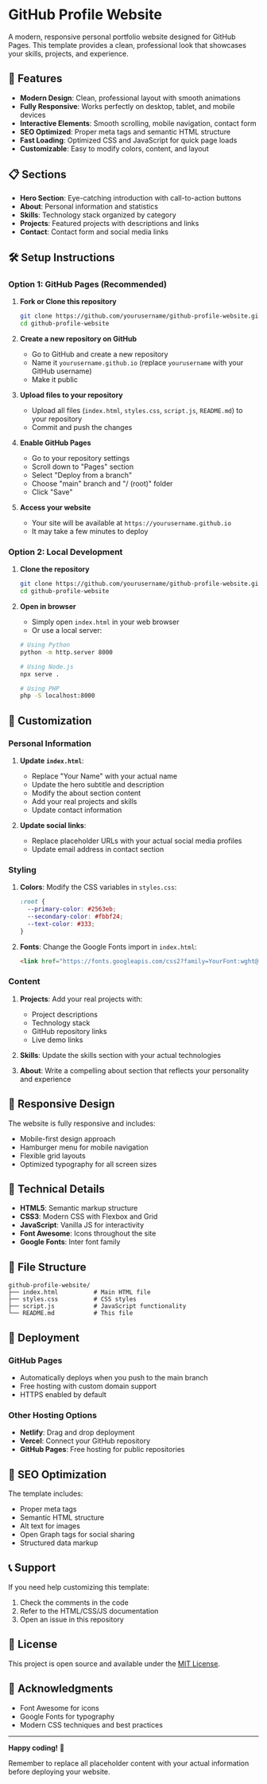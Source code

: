 # GitHub Profile Website

A modern, responsive personal portfolio website designed for GitHub Pages. This template provides a clean, professional look that showcases your skills, projects, and experience.

## 🚀 Features

- **Modern Design**: Clean, professional layout with smooth animations
- **Fully Responsive**: Works perfectly on desktop, tablet, and mobile devices
- **Interactive Elements**: Smooth scrolling, mobile navigation, contact form
- **SEO Optimized**: Proper meta tags and semantic HTML structure
- **Fast Loading**: Optimized CSS and JavaScript for quick page loads
- **Customizable**: Easy to modify colors, content, and layout

## 📋 Sections

- **Hero Section**: Eye-catching introduction with call-to-action buttons
- **About**: Personal information and statistics
- **Skills**: Technology stack organized by category
- **Projects**: Featured projects with descriptions and links
- **Contact**: Contact form and social media links

## 🛠️ Setup Instructions

### Option 1: GitHub Pages (Recommended)

1. **Fork or Clone this repository**
   ```bash
   git clone https://github.com/yourusername/github-profile-website.git
   cd github-profile-website
   ```

2. **Create a new repository on GitHub**
   - Go to GitHub and create a new repository
   - Name it `yourusername.github.io` (replace `yourusername` with your GitHub username)
   - Make it public

3. **Upload files to your repository**
   - Upload all files (`index.html`, `styles.css`, `script.js`, `README.md`) to your repository
   - Commit and push the changes

4. **Enable GitHub Pages**
   - Go to your repository settings
   - Scroll down to "Pages" section
   - Select "Deploy from a branch"
   - Choose "main" branch and "/ (root)" folder
   - Click "Save"

5. **Access your website**
   - Your site will be available at `https://yourusername.github.io`
   - It may take a few minutes to deploy

### Option 2: Local Development

1. **Clone the repository**
   ```bash
   git clone https://github.com/yourusername/github-profile-website.git
   cd github-profile-website
   ```

2. **Open in browser**
   - Simply open `index.html` in your web browser
   - Or use a local server:
   ```bash
   # Using Python
   python -m http.server 8000
   
   # Using Node.js
   npx serve .
   
   # Using PHP
   php -S localhost:8000
   ```

## 🎨 Customization

### Personal Information

1. **Update `index.html`**:
   - Replace "Your Name" with your actual name
   - Update the hero subtitle and description
   - Modify the about section content
   - Add your real projects and skills
   - Update contact information

2. **Update social links**:
   - Replace placeholder URLs with your actual social media profiles
   - Update email address in contact section

### Styling

1. **Colors**: Modify the CSS variables in `styles.css`:
   ```css
   :root {
     --primary-color: #2563eb;
     --secondary-color: #fbbf24;
     --text-color: #333;
   }
   ```

2. **Fonts**: Change the Google Fonts import in `index.html`:
   ```html
   <link href="https://fonts.googleapis.com/css2?family=YourFont:wght@300;400;500;600;700&display=swap" rel="stylesheet">
   ```

### Content

1. **Projects**: Add your real projects with:
   - Project descriptions
   - Technology stack
   - GitHub repository links
   - Live demo links

2. **Skills**: Update the skills section with your actual technologies

3. **About**: Write a compelling about section that reflects your personality and experience

## 📱 Responsive Design

The website is fully responsive and includes:
- Mobile-first design approach
- Hamburger menu for mobile navigation
- Flexible grid layouts
- Optimized typography for all screen sizes

## 🔧 Technical Details

- **HTML5**: Semantic markup structure
- **CSS3**: Modern CSS with Flexbox and Grid
- **JavaScript**: Vanilla JS for interactivity
- **Font Awesome**: Icons throughout the site
- **Google Fonts**: Inter font family

## 📝 File Structure

```
github-profile-website/
├── index.html          # Main HTML file
├── styles.css          # CSS styles
├── script.js           # JavaScript functionality
└── README.md           # This file
```

## 🚀 Deployment

### GitHub Pages
- Automatically deploys when you push to the main branch
- Free hosting with custom domain support
- HTTPS enabled by default

### Other Hosting Options
- **Netlify**: Drag and drop deployment
- **Vercel**: Connect your GitHub repository
- **GitHub Pages**: Free hosting for public repositories

## 🎯 SEO Optimization

The template includes:
- Proper meta tags
- Semantic HTML structure
- Alt text for images
- Open Graph tags for social sharing
- Structured data markup

## 📞 Support

If you need help customizing this template:

1. Check the comments in the code
2. Refer to the HTML/CSS/JS documentation
3. Open an issue in this repository

## 📄 License

This project is open source and available under the [MIT License](LICENSE).

## 🙏 Acknowledgments

- Font Awesome for icons
- Google Fonts for typography
- Modern CSS techniques and best practices

---

**Happy coding!** 🎉

Remember to replace all placeholder content with your actual information before deploying your website.
